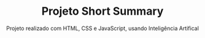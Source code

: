 <h1 align="center"> Projeto Short Summary </h1>

<p align="center">
Projeto realizado com HTML, CSS e JavaScript, usando Inteligência Artifical <br/>
</p>